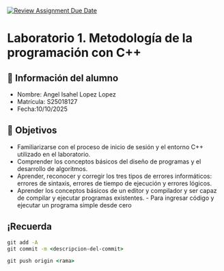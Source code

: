 [![Review Assignment Due Date](https://classroom.github.com/assets/deadline-readme-button-22041afd0340ce965d47ae6ef1cefeee28c7c493a6346c4f15d667ab976d596c.svg)](https://classroom.github.com/a/5I5Cy7HW)
# Laboratorio 1. Metodología de la programación con C++

## 👤 Información del alumno

- Nombre: Angel Isahel Lopez Lopez
- Matrícula: S25018127
- Fecha:10/10/2025

## 🎯 Objetivos

- Familiarizarse con el proceso de inicio de sesión y el entorno C++ utilizado en el laboratorio.
- Comprender los conceptos básicos del diseño de programas y el desarrollo de algoritmos.
- Aprender, reconocer y corregir los tres tipos de errores informáticos: errores de sintaxis, errores de tiempo de ejecución y errores lógicos.
- Aprender los conceptos básicos de un editor y compilador y ser capaz de compilar y ejecutar programas existentes. - Para ingresar código y ejecutar un programa simple desde cero

## ¡Recuerda

```cmd
git add -A
git commit -m <descripcion-del-commit>

git push origin <rama>
```
